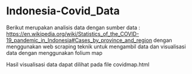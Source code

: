 # Indonesia-Covid_Data
Berikut merupakan analisis data dengan sumber data : https://en.wikipedia.org/wiki/Statistics_of_the_COVID-19_pandemic_in_Indonesia#Cases_by_province_and_region dengan menggunakan web scraping teknik untuk mengambil data dan visualisasi data dengan menggunakan folium map

Hasil visualisasi data dapat dilihat pada file covidmap.html
